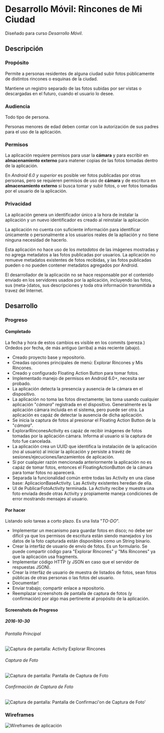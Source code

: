 Desarrollo Móvil: Rincones de Mi Ciudad
=======================================

Diseñado para curso *Desarrollo Móvil*.

Descripción
-----------

### Propósito

Permite a personas residentes de alguna ciudad subir fotos públicamente de distintos rincones o esquinas de la ciudad.

Mantiene un registro separado de las fotos subidas por ser vistas o descargadas en el futuro, cuando el usuario lo desee.

### Audiencia

Todo tipo de persona.

Personas menores de edad deben contar con la autorización de sus padres para el uso de la aplicación.

### Permisos

La aplicación requiere permisos para usar la **cámara** y para escribir en **almacenamiento externo** para matener copias de las fotos tomadas dentro de la aplicación.

En *Android 6.0 y superior* es posible ver fotos publicadas por otras personas, pero se requieren permisos de uso de **cámara** y de escritura en **almacenamiento externo** si busca tomar y subir fotos, o ver fotos tomadas por el usuario de la aplicación.

### Privacidad

La aplicación genera un identificador único a la hora de instalar la aplicación y un nuevo identificador es creado al reinstalar la aplicación

La aplicación no cuenta con suficiente información para identificar únicamente o personalmente a los usuarios reales de la apliación y no tiene ninguna necesidad de hacerlo.

Esta aplicación no hace uso de los *metadatos* de las imágenes mostradas y no agrega metadatos a las fotos publicadas por usuarios. La aplicación no remueve metadatos existentes de fotos recibidas, y las fotos publicadas pueden o no pueden contener metadatos agregados por Android.

El desarrollador de la aplicación no se hace responsable por el contenido enviado en los servidores usados por la aplicación, incluyendo las fotos, sus (meta-)datos, sus descripciones y toda otra información transmitida a travez del Internet.

Desarrollo
----------

### Progreso

#### Completado

La fecha y hora de estos cambios es visible en los commits (pereza.) Ordedos por fecha, de más antiguo (arriba) a más reciente (abajo).

* Creado proyecto base y repositorio.
* Creadas opciones principales de menú: Explorar Rincones y Mis Rincones.
* Creado y configurado Floating Action Button para tomar fotos.
* Implementado manejo de permisos en Android 6.0+, necesita ser probado.
* La aplicación detecta la presencia y ausencia de la cámara en el dispositivo.
* La aplicación no toma las fotos directamente; las toma usando cualquier aplicación "*cámara*" registrada en el dispositivo. Generalmente es la aplicación cámara incluida en el sistema, pero puede ser otra. La aplicación es capáz de detectar la ausencia de dicha aplicación.
* Se inicia la captura de fotos al presionar el Floating Action Button de la "*cámara*".
* ExplorarRinconesActivity es capáz de recibir imágenes de fotos tomadas por la aplicación cámara. Informa al usuario si la captura de foto fue cancelada.
* La aplicación crea un UUID que identifica la instalación de la aplicación (no al usuario) al iniciar la aplicación y persiste a travéz de sesiones/ejecuciones/lanzamientos de aplicación.
* Si por cualquier razón mencionada anteriormente la aplicación no es capáz de tomar fotos, entonces el FloatingActionButton de la cámara para tomar fotos no aparecerá.
* Separada la funcionalidad común entre todas las Activity en una clase base: AplicacionBaseActivity. Las Activity existentes heredan de ella.
* UI de PublicarFotoActivity terminada. La Activity recibe y muestra una foto enviada desde otras Activity y propiamente maneja condiciones de error mostrando mensajes al usuario.

#### Por hacer

Listando solo tareas a corto plazo. Es una lista "*TO-DO*".

* Implementar un mecanismo para guardar fotos en disco; no debe ser dificil ya que los permisos de escritura están siendo manejados y los datos de la foto capturada están disponibles como un String binario.
* Crear la interfáz de usuario de envío de fotos. Es un formulario. Se puede compartir código para "Explorar Rincones" y "Mis Rincones" ya que la aplicación usa fragments.
* Implementar código HTTP (y JSON en caso que el servidor de respuestas JSON).
* Crear la interfáz de usuario de muestra de listados de fotos, sean fotos públicas de otras personas o las fotos del usuario.
* Documentar!
* Enviar trabajo; compartir enlace a repositorio.
* Reemplazar screenshots de pantalla de captura de fotos (y confirmación) por algo mas pertinente al propósito de la aplicación.

#### Screenshots de Progreso

##### 2016-10-30

###### Pantalla Principal

![Captura de pantalla: Activity Explorar Rincones](https://dl.dropboxusercontent.com/u/92267203/Static/uni/Desarrollo%20M%C3%B3vil/RinconesDeMiCiudad/screenshots/2016-10-30-explorar-rincones.png)

###### Captura de Foto

![Captura de pantalla: Pantalla de Captura de Foto](https://dl.dropboxusercontent.com/u/92267203/Static/uni/Desarrollo%20M%C3%B3vil/RinconesDeMiCiudad/screenshots/2016-10-30-captura-de-foto.png)

###### Confirmación de Captura de Foto

![Captura de pantalla: Pantalla de Confirmaci'on de Captura de Foto'](https://dl.dropboxusercontent.com/u/92267203/Static/uni/Desarrollo%20M%C3%B3vil/RinconesDeMiCiudad/screenshots/2016-10-30-confirmacion-foto.png)

### Wireframes

![Wireframes de aplicación](https://dl.dropboxusercontent.com/u/92267203/Static/uni/Desarrollo%20M%C3%B3vil/RinconesDeMiCiudad/wireframes/2016-10-30-wireframe.png)